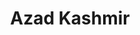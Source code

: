 ---
title: "Azad Kashmir"
address: "21 South Richmond Street, Dublin city centre, Co. Dublin, Dublin 2"
tel: "+353 (0)14 78 2627"
county: "Dublin"
category: "Indian Restaurants"
type: "Content"
lat: "53.331172943115234"
lng: "-6.264374256134033"
---